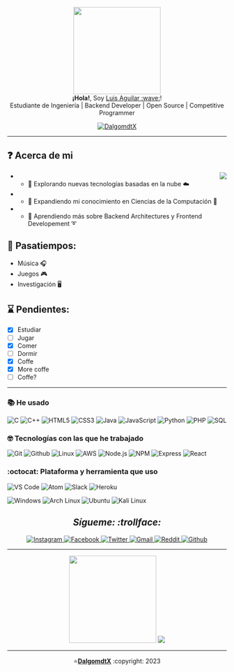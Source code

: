 <p align="center">
    <img src="https://user-images.githubusercontent.com/93104850/176232597-6df74ca4-d437-4105-a2c8-078abc3290b2.gif" height="200px">
    <br>
    <samp">
        <b>¡Hola!</b>, Soy <a href="https://www.facebook.com/luisARdtX">Luis Aguilar :wave:</a>!
        <br>
        Estudiante de Ingeniería | Backend Developer | Open Source | Competitive Programmer
    </samp>
</p>

<div align="center">
    <a href="https://github.com/dalgomdtx">
        <img src="https://visitor-badge.laobi.icu/badge?page_id=dalgomdtx&left_text=dalgomdtX" alt="DalgomdtX">
    </a>
</div>

---
          
## :question: Acerca de mi

<img align="right" src="https://user-images.githubusercontent.com/93104850/176260213-c29e65c7-2154-44f0-bc06-786ef97363c4.gif"/>

- * :small_red_triangle_down: Explorando nuevas tecnologías basadas en la nube :cloud:
- * :small_red_triangle_down: Expandiendo mi conocimiento en Ciencias de la Computación :satellite:
- * :small_red_triangle_down: Aprendiendo más sobre Backend Architectures y Frontend Developement :curly_loop:

## :teddy_bear: Pasatiempos:
* Música :headphones:
* Juegos :video_game:
* Investigación :desktop_computer:

## :hourglass: Pendientes:
- [x] Estudiar
- [ ] Jugar
- [x] Comer
- [ ] Dormir
- [x] Coffe
- [x] More coffe
- [ ] Coffe?

---

### :books: He usado </br>
![C](https://img.shields.io/badge/-C-000000?style=for-the-badge&logo=C)
![C++](https://img.shields.io/badge/-C++-000000?style=for-the-badge&logo=C%2B%2B&logoColor=00599C)
![HTML5](https://img.shields.io/badge/-HTML5-000000?style=for-the-badge&logo=HTML5)
![CSS3](https://img.shields.io/badge/-CSS3-000000?style=for-the-badge&logo=CSS3)
![Java](https://img.shields.io/badge/-Java-000000?style=for-the-badge&logo=Java&logoColor=007396)
![JavaScript](https://img.shields.io/badge/-JavaScript-000000?style=for-the-badge&logo=javascript)
![Python](https://img.shields.io/badge/-Python-000000?style=for-the-badge&logo=Python)
![PHP](https://img.shields.io/badge/-PHP-000000?style=for-the-badge&logo=PHP)
![SQL](https://img.shields.io/badge/-SQL-000000?style=for-the-badge&logo=MySQL)

### :nerd_face: Tecnologías con las que he trabajado </br>
![Git](http://img.shields.io/badge/-Git-000000?style=for-the-badge&logo=Git)
![Github](http://img.shields.io/badge/-Github-000000?style=for-the-badge&logo=Github&logoColor=green)
![Linux](http://img.shields.io/badge/-Linux-000000?style=for-the-badge&logo=linux)
![AWS](http://img.shields.io/badge/-AWS-000000?style=for-the-badge&logo=Amazon-aws&logoColor=cyan)
![Node.js](http://img.shields.io/badge/-Node.js-000000?style=for-the-badge&logo=Node.js&logoColor=cyan)
![NPM](http://img.shields.io/badge/-NPM-000000?style=for-the-badge&logo=NPM&logoColor=cyan)
![Express](http://img.shields.io/badge/-Express-000000?style=for-the-badge&logo=Express&logoColor=cyan)
![React](http://img.shields.io/badge/-React-000000?style=for-the-badge&logo=React&logoColor=cyan)

### :octocat: Plataforma y herramienta que uso </br>
![VS Code](http://img.shields.io/badge/-VS%20Code-000000?style=for-the-badge&logo=Visual-studio-code&logoColor=blue)
![Atom](http://img.shields.io/badge/-Atom-000000?style=for-the-badge&logo=Atom&logoColor=blue)
![Slack](https://img.shields.io/badge/-Slack-000000?style=for-the-badge&logo=Slack&logoColor=blue)
![Heroku](http://img.shields.io/badge/-heroku-000000?style=for-the-badge&logo=Heroku&logoColor=cyan)

![Windows](http://img.shields.io/badge/-Windows-000000?style=for-the-badge&logo=Windows&logoColor=cyan)
![Arch Linux](http://img.shields.io/badge/-Arch%20linux-000000?style=for-the-badge&logo=Arch-linux&logoColor=cyan)
![Ubuntu](http://img.shields.io/badge/-Ubuntu-000000?style=for-the-badge&logo=Ubuntu&logoColor=cyan)
![Kali Linux](http://img.shields.io/badge/-Kali%20linux-000000?style=for-the-badge&logo=kali-linux&logoColor=cyan)

<h2 align="center"><i>Sígueme: :trollface:</i></h2>
<div align="center">
    <a href="https://www.instagram.com/luisardtx" target="_blank">
        <img src="https://img.shields.io/badge/Instagram-%23E4405F.svg?&style=flat-square&logo=instagram&logoColor=white&color=071A2C" alt="Instagram">
    </a>
    <a href="https://www.facebook.com/luisARdtX" target="_blank">
        <img src="https://img.shields.io/badge/Facebook-%231877F2.svg?&style=flat-square&logo=facebook&logoColor=white&color=071A2C" alt="Facebook">
    </a>
    <a href="https://twitter.com/luisARdtX" target="_blank">
        <img src="https://img.shields.io/badge/Twitter-%231877F2.svg?&style=flat-square&logo=twitter&logoColor=white&color=071A2C" alt="Twitter">
    </a>
    <a href="mailto:luisaguilar0920gmail.com" mailto="luisaguilar0920gmail.com" target="_blank">
        <img src="https://img.shields.io/badge/Gmail-%231877F2.svg?&style=flat-square&logo=gmail&logoColor=white&color=071A2C" alt="Gmail">
    </a>
    <a href="https://www.reddit.com/user/smoothdo" target="_blank">
        <img src="https://img.shields.io/badge/Reddit-%231877F2.svg?&style=flat-square&logo=reddit&logoColor=white&color=071A2C" alt="Reddit">
    </a>
    <a href="https://github.com/dalgomdtx" target="_blank">
        <img src="https://img.shields.io/badge/Github-%231877F2.svg?&style=flat-square&logo=github&logoColor=white&color=071A2C" alt="Github">
    </a>
</div>

---

<div align="center">
    <img src="https://media.giphy.com/media/SsCYf6DRFJrOpP0IoM/giphy.gif" width="200">
    <img style="margin: auto;" src="https://github-readme-stats.vercel.app/api?username=dalgomdtx&show_icons=true&hide_border=true&theme=radical" >
</div>

---

<p align="center">⭐️<a href="https://github.com/dalgomdtx"><b>DalgomdtX</b></a> :copyright: 2023</p>

